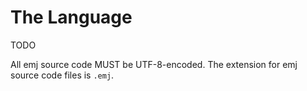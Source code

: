 # The Language

TODO

All emj source code MUST be UTF-8-encoded. The extension for emj source code files is `.emj`.
